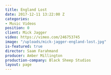 ```yaml
---
title: England Lost
date: 2017-12-11 13:22:00 Z
categories:
- Music Videos
position: 0
client: Mick Jagger
video: https://vimeo.com/246753745
image: "/uploads/mick-jagger-england-lost.jpg"
is-featured: true
director: Saam Farahmand
producer: Amber Millington
production-company: Black Sheep Studios
layout: page
---
```


